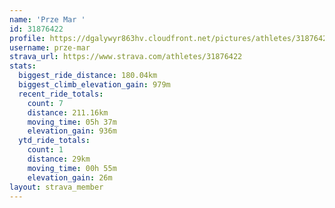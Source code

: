 ```yaml
---
name: 'Prze Mar '
id: 31876422
profile: https://dgalywyr863hv.cloudfront.net/pictures/athletes/31876422/22548952/4/large.jpg
username: prze-mar
strava_url: https://www.strava.com/athletes/31876422
stats:
  biggest_ride_distance: 180.04km
  biggest_climb_elevation_gain: 979m
  recent_ride_totals:
    count: 7
    distance: 211.16km
    moving_time: 05h 37m
    elevation_gain: 936m
  ytd_ride_totals:
    count: 1
    distance: 29km
    moving_time: 00h 55m
    elevation_gain: 26m
layout: strava_member
--- 
```


